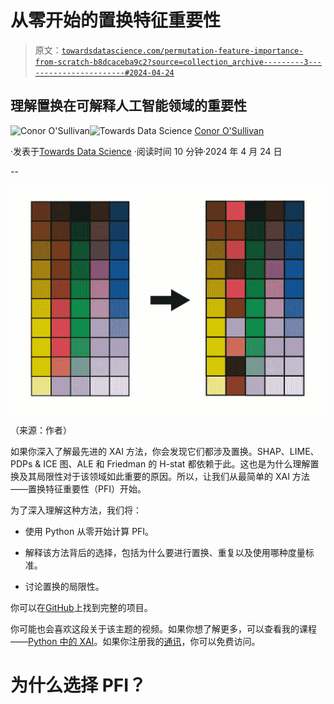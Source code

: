 # 从零开始的置换特征重要性

> 原文：[`towardsdatascience.com/permutation-feature-importance-from-scratch-b8dcaceba9c2?source=collection_archive---------3-----------------------#2024-04-24`](https://towardsdatascience.com/permutation-feature-importance-from-scratch-b8dcaceba9c2?source=collection_archive---------3-----------------------#2024-04-24)

## 理解置换在可解释人工智能领域的重要性

[](https://conorosullyds.medium.com/?source=post_page---byline--b8dcaceba9c2--------------------------------)![Conor O'Sullivan](https://conorosullyds.medium.com/?source=post_page---byline--b8dcaceba9c2--------------------------------)[](https://towardsdatascience.com/?source=post_page---byline--b8dcaceba9c2--------------------------------)![Towards Data Science](https://towardsdatascience.com/?source=post_page---byline--b8dcaceba9c2--------------------------------) [Conor O'Sullivan](https://conorosullyds.medium.com/?source=post_page---byline--b8dcaceba9c2--------------------------------)

·发表于[Towards Data Science](https://towardsdatascience.com/?source=post_page---byline--b8dcaceba9c2--------------------------------) ·阅读时间 10 分钟·2024 年 4 月 24 日

--

![](img/15a78f5d1179cb2d667a50836357cef7.png)

（来源：作者）

如果你深入了解最先进的 XAI 方法，你会发现它们都涉及置换。SHAP、LIME、PDPs & ICE 图、ALE 和 Friedman 的 H-stat 都依赖于此。这也是为什么理解置换及其局限性对于该领域如此重要的原因。所以，让我们从最简单的 XAI 方法——置换特征重要性（PFI）开始。

为了深入理解这种方法，我们将：

+   使用 Python 从零开始计算 PFI。

+   解释该方法背后的选择，包括为什么要进行置换、重复以及使用哪种度量标准。

+   讨论置换的局限性。

你可以在[GitHub](https://github.com/a-data-odyssey/XAI-tutorial)上找到完整的项目。

你可能也会喜欢这段关于该主题的视频。如果你想了解更多，可以查看我的课程——[Python 中的 XAI](https://adataodyssey.com/courses/xai-with-python/)。如果你注册我的[通讯](https://mailchi.mp/aa82a5ce1dc0/signup)，你可以免费访问。

# 为什么选择 PFI？
